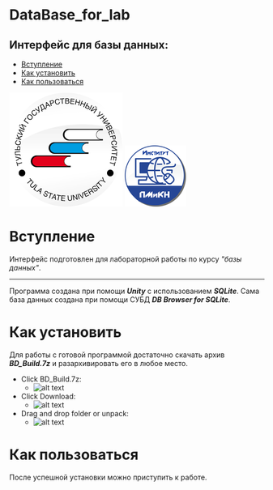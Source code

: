 # DataBase_for_lab
## Интерфейс для базы данных:
- [Вступление]()
- [Как установить]()
- [Как пользоваться]()

![alt text](https://github.com/Kosuri-crypto/DataBase_for_lab/blob/main/Assets/Sprites/tsu-logo.png)
![alt text](https://github.com/Kosuri-crypto/DataBase_for_lab/blob/main/Assets/Sprites/cyber-logo.png)


# Вступление
Интерфейс подготовлен для лабораторной работы по курсу *"базы данных"*.
***
Программа создана при помощи ***Unity*** с использованием ***SQLite***.
Сама база данных создана при помощи СУБД ***DB Browser for SQLite***.

# Как установить
Для работы с готовой программой достаточно скачать архив ***BD_Build.7z*** и разархивировать его в любое место.
- Click BD_Build.7z:
  - ![alt text](https://sun9-37.userapi.com/impg/nVXBRSh2MCyfFQmQdxaq3pQJehQa48uCGlJmvg/lB8QADi2Qyg.jpg?size=176x101&quality=96&proxy=1&sign=07b068ea6a52996bf46d4c9aa638ef78)
- Click Download:
  - ![alt text](https://sun9-69.userapi.com/impg/Rtnj9MjGK05uelxmjMHS70nnVANjvih8rr2t7A/1C3F1foWQ_A.jpg?size=1225x140&quality=96&proxy=1&sign=a1a676481898db3e6fe8887f1d2d920f)
- Drag and drop folder or unpack:
  - ![alt text](https://sun9-70.userapi.com/impg/1o0TToGKM3fA4Q1724EwzpDyBu-Y05m4vOng6w/EKgEBATXJrk.jpg?size=766x519&quality=96&proxy=1&sign=6a6a573002fe2611f2d83a6e78091479)

# Как пользоваться
После успешной установки можно приступить к работе.
